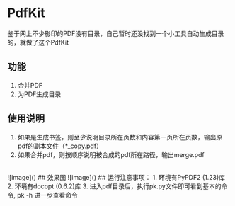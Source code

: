 # PdfKit

鉴于网上不少影印的PDF没有目录，自己暂时还没找到一个小工具自动生成目录的，就做了这个PdfKit 
## 功能
1. 合并PDF
2. 为PDF生成目录

## 使用说明
1. 如果是生成书签，则至少说明目录所在页数和内容第一页所在页数，输出原pdf的副本文件（*_copy.pdf）
2. 如果合并pdf，则按顺序说明被合成的pdf所在路径，输出merge.pdf
<br>
![image]()
## 效果图
![image]()
## 运行注意事项：
1. 环境有PyPDF2 (1.23)库
2. 环境有docopt (0.6.2)库
3. 进入pdf目录后，执行pk.py文件即可看到基本的命令, pk -h 进一步查看命令<br>
